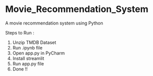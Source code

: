 # Movie_Recommendation_System
A movie recommendation system using Python

Steps to Run :
1. Unzip TMDB Dataset
2. Run .ipynb file
3. Open app.py in PyCharm
4. Install streamlit
5. Run app.py file
6. Done !!
